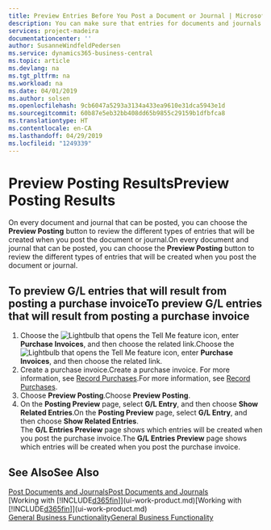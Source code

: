 ```yaml
---
title: Preview Entries Before You Post a Document or Journal | Microsoft Docs
description: You can make sure that entries for documents and journals are accurate before you post them to the general ledger.
services: project-madeira
documentationcenter: ''
author: SusanneWindfeldPedersen
ms.service: dynamics365-business-central
ms.topic: article
ms.devlang: na
ms.tgt_pltfrm: na
ms.workload: na
ms.date: 04/01/2019
ms.author: solsen
ms.openlocfilehash: 9cb6047a5293a3134a433ea9610e31dca5943e1d
ms.sourcegitcommit: 60b87e5eb32bb408dd65b9855c29159b1dfbfca8
ms.translationtype: HT
ms.contentlocale: en-CA
ms.lasthandoff: 04/29/2019
ms.locfileid: "1249339"
---
```

# <a name="preview-posting-results"></a><span data-ttu-id="ccc7c-103">Preview Posting Results</span><span class="sxs-lookup"><span data-stu-id="ccc7c-103">Preview Posting Results</span></span>
<span data-ttu-id="ccc7c-104">On every document and journal that can be posted, you can choose the **Preview Posting** button to review the different types of entries that will be created when you post the document or journal.</span><span class="sxs-lookup"><span data-stu-id="ccc7c-104">On every document and journal that can be posted, you can choose the **Preview Posting** button to review the different types of entries that will be created when you post the document or journal.</span></span>

## <a name="to-preview-gl-entries-that-will-result-from-posting-a-purchase-invoice"></a><span data-ttu-id="ccc7c-105">To preview G/L entries that will result from posting a purchase invoice</span><span class="sxs-lookup"><span data-stu-id="ccc7c-105">To preview G/L entries that will result from posting a purchase invoice</span></span>
1. <span data-ttu-id="ccc7c-106">Choose the ![Lightbulb that opens the Tell Me feature](media/ui-search/search_small.png "Tell me what you want to do") icon, enter **Purchase Invoices**, and then choose the related link.</span><span class="sxs-lookup"><span data-stu-id="ccc7c-106">Choose the ![Lightbulb that opens the Tell Me feature](media/ui-search/search_small.png "Tell me what you want to do") icon, enter **Purchase Invoices**, and then choose the related link.</span></span>
2. <span data-ttu-id="ccc7c-107">Create a purchase invoice.</span><span class="sxs-lookup"><span data-stu-id="ccc7c-107">Create a purchase invoice.</span></span> <span data-ttu-id="ccc7c-108">For more information, see [Record Purchases](purchasing-how-record-purchases.md).</span><span class="sxs-lookup"><span data-stu-id="ccc7c-108">For more information, see [Record Purchases](purchasing-how-record-purchases.md).</span></span>
3. <span data-ttu-id="ccc7c-109">Choose **Preview Posting**.</span><span class="sxs-lookup"><span data-stu-id="ccc7c-109">Choose **Preview Posting**.</span></span>
4. <span data-ttu-id="ccc7c-110">On the **Posting Preview** page, select **G/L Entry**, and then choose **Show Related Entries**.</span><span class="sxs-lookup"><span data-stu-id="ccc7c-110">On the **Posting Preview** page, select **G/L Entry**, and then choose **Show Related Entries**.</span></span>  
   <span data-ttu-id="ccc7c-111">The **G/L Entries Preview** page shows which entries will be created when you post the purchase invoice.</span><span class="sxs-lookup"><span data-stu-id="ccc7c-111">The **G/L Entries Preview** page shows which entries will be created when you post the purchase invoice.</span></span>

## <a name="see-also"></a><span data-ttu-id="ccc7c-112">See Also</span><span class="sxs-lookup"><span data-stu-id="ccc7c-112">See Also</span></span>
[<span data-ttu-id="ccc7c-113">Post Documents and Journals</span><span class="sxs-lookup"><span data-stu-id="ccc7c-113">Post Documents and Journals</span></span>](ui-post-documents-journals.md)  
<span data-ttu-id="ccc7c-114">[Working with [!INCLUDE[d365fin](includes/d365fin_md.md)]](ui-work-product.md)</span><span class="sxs-lookup"><span data-stu-id="ccc7c-114">[Working with [!INCLUDE[d365fin](includes/d365fin_md.md)]](ui-work-product.md)</span></span>  
[<span data-ttu-id="ccc7c-115">General Business Functionality</span><span class="sxs-lookup"><span data-stu-id="ccc7c-115">General Business Functionality</span></span>](ui-across-business-areas.md)
